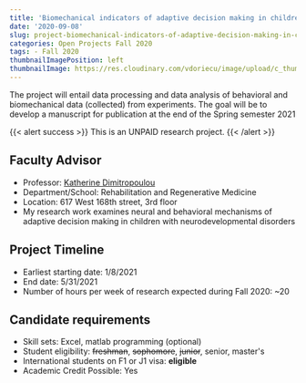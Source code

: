 ```yaml
---
title: 'Biomechanical indicators of adaptive decision making in children with unilateral cerebral palsy'
date: '2020-09-08'
slug: project-biomechanical-indicators-of-adaptive-decision-making-in-children-with-unilateral-cerebral-palsy
categories: Open Projects Fall 2020
tags: - Fall 2020
thumbnailImagePosition: left
thumbnailImage: https://res.cloudinary.com/vdoriecu/image/upload/c_thumb,w_200,g_face/v1579110178/construction_c6dqbd.png
---
```

The project will entail data processing and data analysis of behavioral and biomechanical data (collected) from experiments. The goal will be to develop a manuscript for publication at the end of the Spring semester 2021

<!--more-->

{{< alert success >}}
This is an UNPAID research project.
{{< /alert >}}

## Faculty Advisor
+ Professor: [Katherine Dimitropoulou](https://www.ps.columbia.edu/katherine-dimitropoulou-phd-otr-l)
+ Department/School: Rehabilitation and Regenerative Medicine
+ Location: 617 West 168th street, 3rd floor
+ My research work examines neural and behavioral mechanisms of adaptive decision making in children with neurodevelopmental disorders

## Project Timeline
+ Earliest starting date: 1/8/2021
+ End date: 5/31/2021
+ Number of hours per week of research expected during Fall 2020: ~20

## Candidate requirements
+ Skill sets: Excel, matlab programming (optional)
+ Student eligibility: ~~freshman~~, ~~sophomore~~, ~~junior~~, senior, master's
+ International students on F1 or J1 visa: **eligible**
+ Academic Credit Possible: Yes

